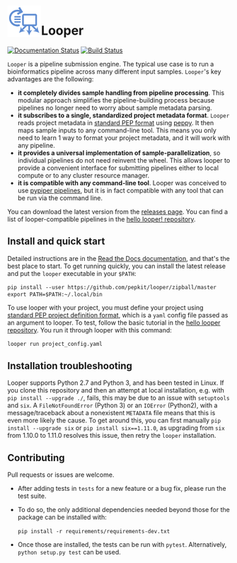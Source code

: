 <img src="logo_looper.svg" alt="looper logo" height="70" align="left"/>

# Looper

[![Documentation Status](http://readthedocs.org/projects/looper/badge/?version=latest)](http://looper.readthedocs.io/en/latest/?badge=latest)
[![Build Status](https://travis-ci.org/pepkit/looper.svg?branch=master)](https://travis-ci.org/pepkit/looper)

`Looper` is a pipeline submission engine. The typical use case is to run a bioinformatics pipeline across many different input samples. `Looper`'s key advantages are the following:

* **it completely divides sample handling from pipeline processing**. This modular approach simplifies the pipeline-building process because pipelines no longer need to worry about sample metadata parsing. 
* **it subscribes to a single, standardized project metadata format**. `Looper` reads project metadata in [standard PEP format](http://pepkit.github.io) using [peppy](http://github.com/pepkit/peppy). It then maps sample inputs to any command-line tool. This means you only need to learn 1 way to format your project metadata, and it will work with any pipeline.
* **it provides a universal implementation of sample-parallelization**, so individual pipelines do not need reinvent the wheel. This allows looper to provide a convenient interface for submitting pipelines either to local compute or to any cluster resource manager.
* **it is compatible with any command-line tool**. Looper was conceived to use [pypiper pipelines](https://github.com/databio/pypiper/), but it is in fact compatible with any tool that can be run via the command line.

You can download the latest version from the [releases page](https://github.com/pepkit/looper/releases). You can find a list of looper-compatible pipelines in the [hello looper! repository](https://github.com/pepkit/hello_looper/blob/master/looper_pipelines.md). 

## Install and quick start

Detailed instructions are in the [Read the Docs documentation](http://looper.readthedocs.org/), and that's the best place to start. To get running quickly, you can install the latest release and put the `looper` executable in your `$PATH`: 

```
pip install --user https://github.com/pepkit/looper/zipball/master
export PATH=$PATH:~/.local/bin
```

To use looper with your project, you must define your project using [standard PEP project definition format](http://pepkit.github.io), which is a `yaml` config file passed as an argument to looper. To test, follow the basic tutorial in the [hello looper repository](https://github.com/pepkit/hello_looper). You run it through looper with this command:

```bash
looper run project_config.yaml
```

## Installation troubleshooting

Looper supports Python 2.7 and Python 3, and has been tested in Linux. If you clone this repository and then an attempt at local installation, e.g. with `pip install --upgrade ./`, fails, this may be due to an issue with `setuptools` and `six`. A `FileNotFoundError` (Python 3) or an `IOError` (Python2), with a message/traceback about a nonexistent `METADATA` file means that this is even more likely the cause. To get around this, you can first manually `pip install --upgrade six` or `pip install six==1.11.0`, as upgrading from `six` from 1.10.0 to 1.11.0 resolves this issue, then retry the `looper` installation.

## Contributing

Pull requests or issues are welcome.

- After adding tests in `tests` for a new feature or a bug fix, please run the test suite.
- To do so, the only additional dependencies needed beyond those for the package can be 
installed with:

  ```pip install -r requirements/requirements-dev.txt```
  
- Once those are installed, the tests can be run with `pytest`. Alternatively, 
`python setup.py test` can be used.

